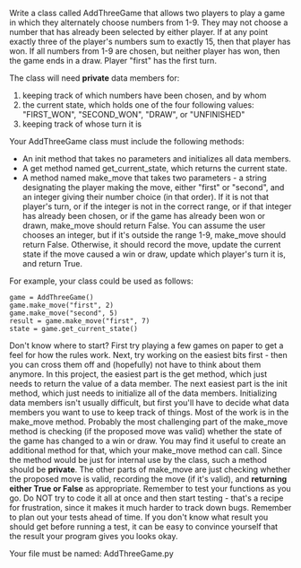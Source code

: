 
Write a class called AddThreeGame that allows two players to play a game in which they alternately choose numbers from 1-9.  They may not choose a number that has already been selected by either player.  If at any point exactly three of the player's numbers sum to exactly 15, then that player has won.  If all numbers from 1-9 are chosen, but neither player has won, then the game ends in a draw. Player "first" has the first turn.

The class will need **private** data members for:
1. keeping track of which numbers have been chosen, and by whom
2. the current state, which holds one of the four following values: "FIRST_WON", "SECOND_WON", "DRAW", or "UNFINISHED"
3. keeping track of whose turn it is

Your AddThreeGame class must include the following methods:
* An init method that takes no parameters and initializes all data members.
* A get method named get_current_state, which returns the current state.
* A method named make_move that takes two parameters - a string designating the player making the move, either "first" or "second", and an integer giving their number choice (in that order).  If it is not that player's turn, or if the integer is not in the correct range, or if that integer has already been chosen, or if the game has already been won or drawn, make_move should return False. You can assume the user chooses an integer, but if it's outside the range 1-9, make_move should return False. Otherwise, it should record the move, update the current state if the move caused a win or draw, update which player's turn it is, and return True.

For example, your class could be used as follows:
```
game = AddThreeGame()
game.make_move("first", 2)
game.make_move("second", 5)
result = game.make_move("first", 7)
state = game.get_current_state()
```

Don't know where to start? First try playing a few games on paper to get a feel for how the rules work. Next, try working on the easiest bits first - then you can cross them off and (hopefully) not have to think about them anymore. In this project, the easiest part is the get method, which just needs to return the value of a data member. The next easiest part is the init method, which just needs to initialize all of the data members. Initializing data members isn't usually difficult, but first you'll have to decide what data members you want to use to keep track of things. Most of the work is in the make_move method. Probably the most challenging part of the make_move method is checking (if the proposed move was valid) whether the state of the game has changed to a win or draw. You may find it useful to create an additional method for that, which your make_move method can call. Since the method would be just for internal use by the class, such a method should be **private**. The other parts of make_move are just checking whether the proposed move is valid, recording the move (if it's valid), and **returning either True or False** as appropriate. Remember to test your functions as you go. Do NOT try to code it all at once and then start testing - that's a recipe for frustration, since it makes it much harder to track down bugs. Remember to plan out your tests ahead of time. If you don't know what result you should get before running a test, it can be easy to convince yourself that the result your program gives you looks okay.

Your file must be named: AddThreeGame.py
